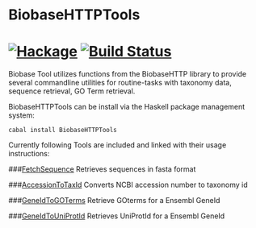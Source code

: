 # BiobaseHTTPTools

[![Hackage](https://img.shields.io/hackage/v/BiobaseHTTPTools.svg)](https://hackage.haskell.org/package/BiobaseHTTPTools) [![Build Status](https://travis-ci.org/eggzilla/BiobaseHTTPTools.svg)](https://travis-ci.org/eggzilla/BiobaseHTTPTools)
=============

Biobase Tool utilizes functions from the BiobaseHTTP library to provide
several commandline utilities for routine-tasks with taxonomy data, sequence retrieval, GO Term retrieval.

BiobaseHTTPTools can be install via the Haskell package management system:

    cabal install BiobaseHTTPTools

Currently following Tools are included and linked with their usage instructions:

###[FetchSequence](fetchsequence.md)
Retrieves sequences in fasta format

###[AccessionToTaxId](AccessionToTaxId.md)
Converts NCBI accession number to taxonomy id

###[GeneIdToGOTerms](GeneIdToGOTerms.md)
Retrieve GOterms for a Ensembl GeneId

###[GeneIdToUniProtId](GeneIdToUniProtId.md)
Retrieves UniProtId for a Ensembl GeneId
